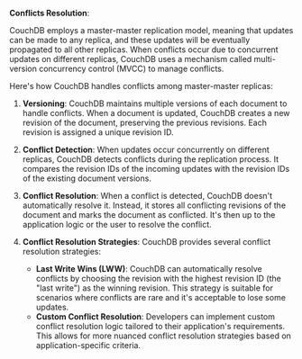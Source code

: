 **Conflicts Resolution**:

CouchDB employs a master-master replication model, meaning that updates can be made to any replica, and these updates will be eventually propagated to all other replicas. When conflicts occur due to concurrent updates on different replicas, CouchDB uses a mechanism called multi-version concurrency control (MVCC) to manage conflicts.

Here's how CouchDB handles conflicts among master-master replicas:

1. **Versioning**: CouchDB maintains multiple versions of each document to handle conflicts. When a document is updated, CouchDB creates a new revision of the document, preserving the previous revisions. Each revision is assigned a unique revision ID.
    
2. **Conflict Detection**: When updates occur concurrently on different replicas, CouchDB detects conflicts during the replication process. It compares the revision IDs of the incoming updates with the revision IDs of the existing document versions.
    
3. **Conflict Resolution**: When a conflict is detected, CouchDB doesn't automatically resolve it. Instead, it stores all conflicting revisions of the document and marks the document as conflicted. It's then up to the application logic or the user to resolve the conflict.
    
4. **Conflict Resolution Strategies**: CouchDB provides several conflict resolution strategies:
    
    - **Last Write Wins (LWW)**: CouchDB can automatically resolve conflicts by choosing the revision with the highest revision ID (the "last write") as the winning revision. This strategy is suitable for scenarios where conflicts are rare and it's acceptable to lose some updates.
    - **Custom Conflict Resolution**: Developers can implement custom conflict resolution logic tailored to their application's requirements. This allows for more nuanced conflict resolution strategies based on application-specific criteria.